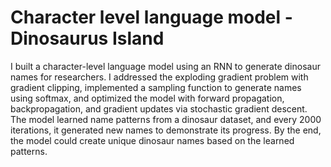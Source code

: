 # Character level language model - Dinosaurus Island
I built a character-level language model using an RNN to generate dinosaur names for researchers. I addressed the exploding gradient problem with gradient clipping, implemented a sampling function to generate names using softmax, and optimized the model with forward propagation, backpropagation, and gradient updates via stochastic gradient descent. The model learned name patterns from a dinosaur dataset, and every 2000 iterations, it generated new names to demonstrate its progress. By the end, the model could create unique dinosaur names based on the learned patterns.
